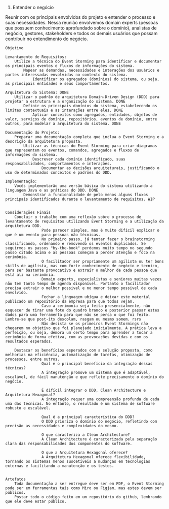 1. Entender o negócio

Reunir com os principais envolvidos do projeto e entender o processo e suas necessidades. 
Nessa reunião envolvemos domain experts (pessoas que possuem conhecimento aprofundado sobre o domínio), analistas de negócio, gestores, stakeholders 
e todos os demais usuários que possam contribuir no entendimento do negócio.

    Objetivo

    Levantamento de Requisitos:
        Utilize a técnica do Event Storming para identificar e documentar os principais eventos e fluxos de informações do sistema. 
            Mapear as demandas, necessidades e interações dos usuários e partes interessadas envolvidas no contexto do sistema.    
                Identificar os agregados (domínios) do sistema, ou seja, as principais entidades e seus comportamentos.
    
    Arquitetura do Sistema: DONE
        Utilizar o padrão de arquitetura Domain-Driven Design (DDD) para projetar a estrutura e a organização do sistema. DONE
            Definir os principais domínios do sistema, estabelecendo os limites contextuais e as interações entre eles. DONE
                Aplicar conceitos como agregados, entidades, objetos de valor, serviços de domínio, repositórios, eventos de domínio, entre outros, para modelar a arquitetura do sistema. DONE
    
    Documentação do Projeto:
        Preparar uma documentação completa que inclua o Event Storming e a descrição da arquitetura proposta.
            Utilizar as técnicas do Event Storming para criar diagramas que representem os eventos, comandos, agregados e fluxos de informações do sistema.
                Descrever cada domínio identificado, suas responsabilidades, comportamentos e interações.
                    Documentar as decisões arquiteturais, justificando o uso de determinados conceitos e padrões do DDD.

    Implementação:
        Vocês implementarão uma versão básica do sistema utilizando a linguagem Java e as práticas do DDD. DONE
            Demonstrar a funcionalidade de pelo menos alguns fluxos principais identificados durante o levantamento de requisitos. WIP
    

    Considerações Finais
        Concluir o trabalho com uma reflexão sobre o processo de levantamento de requisitos utilizando Event Storming e a utilização da arquitetura DDD.
                    Pode parecer simples, mas é muito difícil explicar o que é um evento para pessoas não técnicas.
                    No primeiro passo, já tentar fazer o brainstorming classificando, ordenando e removendo os eventos duplicados. Se seguirmos os passos "by-the-book" perdemos muito tempo no segundo passo citado acima e as pessoas começam a perder atenção e foco na cerimônia. 
                    O facilitador ser propriamente um agilista ou ter bons skills de agilista, mas com forte conhecimento de negócio e tecnico, para ser bastante provocativo e extrair o melhor de cada pessoa que está ali na cerimônia. 
                    Domain experts, especialistas e seniores muitas vezes não tem tanto tempo de agenda disponível. Portanto o facilitador precisa extrair o melhor possivel e no menor tempo possivel de cada envolvido.
                    Fechar a linguagem ubíqua e deixar este material publicado um repositório da empresa para que todos vejam.
                    Caso a cerimonia seja feita presencialmente, não esquecer de tirar uma foto do quadro branco e posterior passar estes dados para uma ferramenta para que não se perca o que foi feito. Lembre-se que post-its descolam, rasgam ou mesmo somem. rsrs
                    Não desista se os primeiros Event Stormings não chegarem no objetivo que foi planejado inicialmente. A prática leva a perfeição, ou seja, demora um certo tempo para aprender a tocar a cerimônia de forma efetiva, com as provocações devidas e com os resultados esperados. 
        
        Destacar os benefícios esperados com a solução proposta, como melhorias na eficiência, automatização de tarefas, otimização de processos, entre outros.
                    Qual é o principal benefício da integração dessas técnicas?
                    A integração promove um sistema que é adaptável, escalável, de fácil manutenção e que reflete precisamente o domínio do negócio.
                    
                    É difícil integrar o DDD, Clean Architecture e Arquitetura Hexagonal?
                    A integração requer uma compreensão profunda de cada uma das técnicas. No entanto, o resultado é um sistema de software robusto e escalável.
                    
                    Qual é a principal característica do DDD?
                    O DDD prioriza o domínio do negócio, refletindo com precisão as necessidades e complexidades do mesmo.
                    
                    O que caracteriza a Clean Architecture?
                    A Clean Architecture é caracterizada pela separação clara das responsabilidades dos componentes do software.
                    
                    O que a Arquitetura Hexagonal oferece?
                    A Arquitetura Hexagonal oferece flexibilidade, tornando os sistemas menos suscetíveis a mudanças em tecnologias externas e facilitando a manutenção e os testes.


    Artefatos  
        Toda documentação a ser entregue deve ser em PDF, o Event Storming pode ser em ferramentas tais como Miro ou Figjam, mas estes devem ser públicos.
        Postar todo o código feito em um repositório do github, lembrando que ele deve estar público.
            